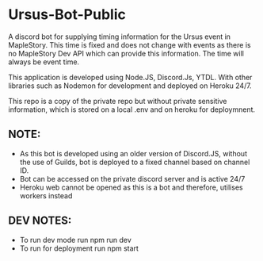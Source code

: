 # Ursus-Bot-Public

A discord bot for supplying timing information for the Ursus event in MapleStory. This time is fixed and does not change with events as there is no MapleStory Dev API which can provide this information. 
The time will always be event time. 

This application is developed using Node.JS, Discord.Js, YTDL. With other libraries such as Nodemon for development and deployed on Heroku 24/7.

This repo is a copy of the private repo but without private sensitive information, which is stored on a local .env and on heroku for deploymnent.

## NOTE: 
- As this bot is developed using an older version of Discord.JS, without the use of Guilds, bot is deployed to a fixed channel based on channel ID.
- Bot can be accessed on the private discord server and is active 24/7 
- Heroku web cannot be opened as this is a bot and therefore, utilises workers instead

## DEV NOTES:
- To run dev mode run npm run dev
- To run for deployment run npm start
